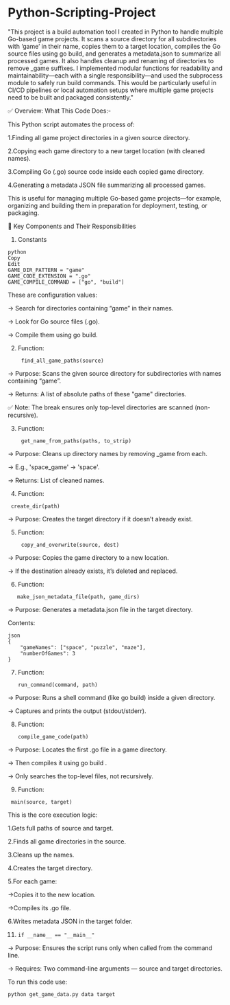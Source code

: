 # Python-Scripting-Project

"This project is a build automation tool I created in Python to handle multiple Go-based game projects. It scans a source directory for all subdirectories with ‘game’ in their name, copies them to a target location, compiles the Go source files using go build, and generates a metadata.json to summarize all processed games. It also handles cleanup and renaming of directories to remove _game suffixes. I implemented modular functions for readability and maintainability—each with a single responsibility—and used the subprocess module to safely run build commands. This would be particularly useful in CI/CD pipelines or local automation setups where multiple game projects need to be built and packaged consistently."

✅ Overview: What This Code Does:-

This Python script automates the process of:

1.Finding all game project directories in a given source directory.

2.Copying each game directory to a new target location (with cleaned names).

3.Compiling Go (.go) source code inside each copied game directory.

4.Generating a metadata JSON file summarizing all processed games.

This is useful for managing multiple Go-based game projects—for example, organizing and building them in preparation for deployment, testing, or packaging.

🧱 Key Components and Their Responsibilities
1. Constants
~~~
python
Copy
Edit
GAME_DIR_PATTERN = "game"
GAME_CODE_EXTENSION = ".go"
GAME_COMPILE_COMMAND = ["go", "build"]
~~~
These are configuration values:

-> Search for directories containing “game” in their names.

-> Look for Go source files (.go).

-> Compile them using go build.

2. Function:
   ~~~
    find_all_game_paths(source)
   ~~~

-> Purpose: Scans the given source directory for subdirectories with names containing “game”.

-> Returns: A list of absolute paths of these "game" directories.

✅ Note: The break ensures only top-level directories are scanned (non-recursive).

3. Function:
   ~~~
    get_name_from_paths(paths, to_strip)
   ~~~
-> Purpose: Cleans up directory names by removing _game from each.

-> E.g., 'space_game' → 'space'.

-> Returns: List of cleaned names.

4. Function:
~~~
 create_dir(path)
~~~
-> Purpose: Creates the target directory if it doesn’t already exist.

5. Function:
   ~~~
    copy_and_overwrite(source, dest)
   ~~~
-> Purpose: Copies the game directory to a new location.

-> If the destination already exists, it’s deleted and replaced.

6. Function:
~~~
   make_json_metadata_file(path, game_dirs)
~~~
-> Purpose: Generates a metadata.json file in the target directory.

Contents:
~~~
json
{
    "gameNames": ["space", "puzzle", "maze"],
    "numberOfGames": 3
}
~~~
7. Function:
   ~~~
   run_command(command, path)
   ~~~
-> Purpose: Runs a shell command (like go build) inside a given directory.

-> Captures and prints the output (stdout/stderr).

8. Function:
   ~~~
   compile_game_code(path)
   ~~~
-> Purpose: Locates the first .go file in a game directory.

-> Then compiles it using go build <filename>.

-> Only searches the top-level files, not recursively.

9. Function:
~~~
 main(source, target)
~~~
This is the core execution logic:

   1.Gets full paths of source and target.

   2.Finds all game directories in the source.

   3.Cleans up the names.

   4.Creates the target directory.

   5.For each game:

   ->Copies it to the new location.

   ->Compiles its .go file.

   6.Writes metadata JSON in the target folder.

11. ~~~
    if __name__ == "__main__"
    ~~~
-> Purpose: Ensures the script runs only when called from the command line.

-> Requires: Two command-line arguments — source and target directories.

To run this code use:
~~~
python get_game_data.py data target
~~~


